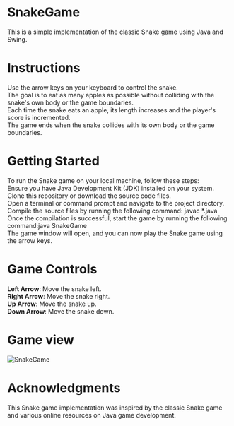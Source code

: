 # SnakeGame

This is a simple implementation of the classic Snake game using Java and Swing.

# Instructions

Use the arrow keys on your keyboard to control the snake.
<br>The goal is to eat as many apples as possible without colliding with the snake's own body or the game boundaries.
<br>Each time the snake eats an apple, its length increases and the player's score is incremented.
<br>The game ends when the snake collides with its own body or the game boundaries.

# Getting Started

To run the Snake game on your local machine, follow these steps:
<br>Ensure you have Java Development Kit (JDK) installed on your system.
<br>Clone this repository or download the source code files.
<br>Open a terminal or command prompt and navigate to the project directory.
<br>Compile the source files by running the following command: javac *.java
<br> Once the compilation is successful, start the game by running the following command:java SnakeGame
<br>The game window will open, and you can now play the Snake game using the arrow keys.

# Game Controls

**Left Arrow**: Move the snake left.
<br>**Right Arrow**: Move the snake right.
<br>**Up Arrow**: Move the snake up.
<br>**Down Arrow**: Move the snake down.

# Game view

![SnakeGame](image_url)


# Acknowledgments

This Snake game implementation was inspired by the classic Snake game and various online resources on Java game development.
